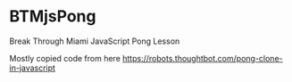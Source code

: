 # BTMjsPong
Break Through Miami JavaScript Pong Lesson


Mostly copied code from here https://robots.thoughtbot.com/pong-clone-in-javascript

